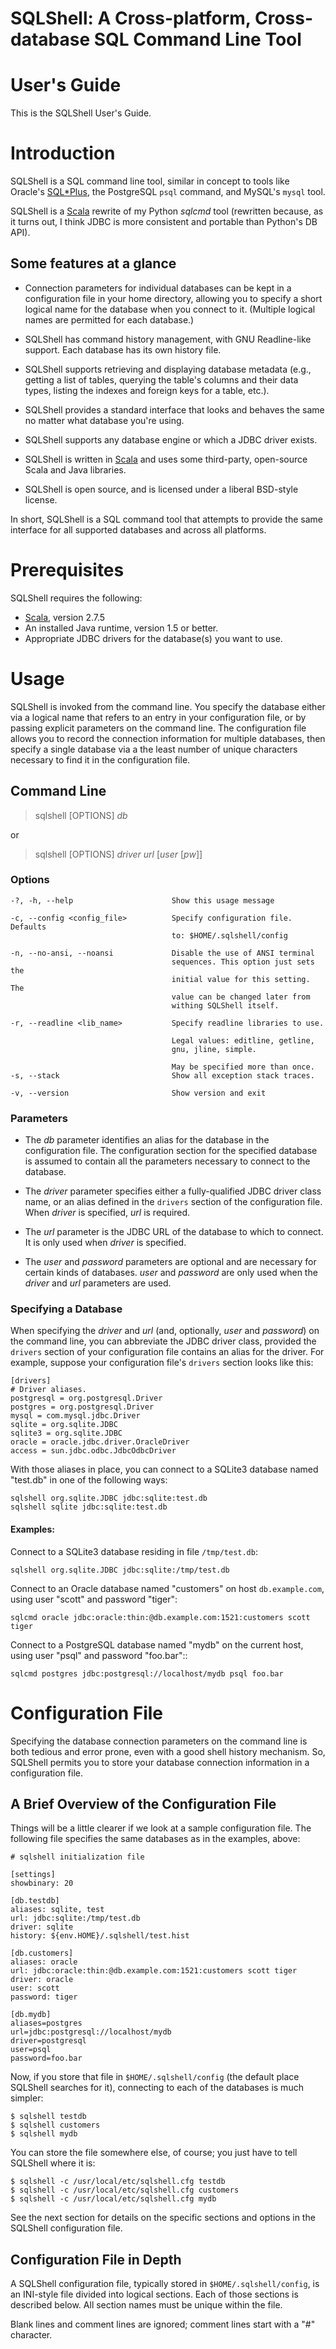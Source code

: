 SQLShell: A Cross-platform, Cross-database SQL Command Line Tool
================================================================

# User's Guide

This is the SQLShell User's Guide.

# Introduction

SQLShell is a SQL command line tool, similar in concept to tools like
Oracle's [SQL*Plus][sqlplus], the PostgreSQL `psql` command, and
MySQL's `mysql` tool.

  [sqlplus]: http://www.oracle.com/technology/docs/tech/sql_plus/index.html

SQLShell is a [Scala][1] rewrite of my Python *sqlcmd* tool (rewritten because,
as it turns out, I think JDBC is more consistent and portable than Python's
DB API).

## Some features at a glance

* Connection parameters for individual databases can be kept in a
  configuration file in your home directory, allowing you to specify a
  short logical name for the database when you connect to it. (Multiple
  logical names are permitted for each database.)

* SQLShell has command history management, with GNU Readline-like
  support. Each database has its own history file.

* SQLShell supports retrieving and displaying database metadata (e.g.,
  getting a list of tables, querying the table's columns and their
  data types, listing the indexes and foreign keys for a table, etc.).

* SQLShell provides a standard interface that looks and behaves the same
  no matter what database you're using.

* SQLShell supports any database engine or which a JDBC driver exists.

* SQLShell is written in [Scala][1] and uses some third-party, open-source
  Scala and Java libraries.

* SQLShell is open source, and is licensed under a liberal BSD-style
  license.

[1]: http://www.scala-lang.org/

In short, SQLShell is a SQL command tool that attempts to provide the same
interface for all supported databases and across all platforms.

# Prerequisites

SQLShell requires the following:

- [Scala][1], version 2.7.5
- An installed Java runtime, version 1.5 or better.
- Appropriate JDBC drivers for the database(s) you want to use.

# Usage

SQLShell is invoked from the command line. You specify the database either
via a logical name that refers to an entry in your configuration file, or
by passing explicit parameters on the command line. The configuration file
allows you to record the connection information for multiple databases,
then specify a single database via a the least number of unique characters
necessary to find it in the configuration file.

## Command Line

> sqlshell [OPTIONS] *db*

or

> sqlshell [OPTIONS] *driver* *url* \[*user* \[*pw*\]\]

### Options

    -?, -h, --help                      Show this usage message

    -c, --config <config_file>          Specify configuration file. Defaults
                                        to: $HOME/.sqlshell/config

    -n, --no-ansi, --noansi             Disable the use of ANSI terminal
                                        sequences. This option just sets the
                                        initial value for this setting. The
                                        value can be changed later from
                                        withing SQLShell itself.

    -r, --readline <lib_name>           Specify readline libraries to use.

                                        Legal values: editline, getline,
                                        gnu, jline, simple. 

                                        May be specified more than once.
    -s, --stack                         Show all exception stack traces.

    -v, --version                       Show version and exit


### Parameters

* The *db* parameter identifies an alias for the database in the
  configuration file. The configuration section for the specified database
  is assumed to contain all the parameters necessary to connect to the database.

* The *driver* parameter specifies either a fully-qualified JDBC driver
  class name, or an alias defined in the `drivers` section of the
  configuration file. When *driver* is specified, *url* is required.

* The *url* parameter is the JDBC URL of the database to which to connect.
  It is only used when *driver* is specified.

* The *user* and *password* parameters are optional and are necessary for
  certain kinds of databases. *user* and *password* are only used when the
  *driver* and *url* parameters are used.

### Specifying a Database

When specifying the *driver* and *url* (and, optionally, *user* and
*password*) on the command line, you can abbreviate the JDBC driver class,
provided the `drivers` section of your configuration file contains an alias
for the driver. For example, suppose your configuration file's `drivers`
section looks like this:

    [drivers]
    # Driver aliases.
    postgresql = org.postgresql.Driver
    postgres = org.postgresql.Driver
    mysql = com.mysql.jdbc.Driver
    sqlite = org.sqlite.JDBC
    sqlite3 = org.sqlite.JDBC
    oracle = oracle.jdbc.driver.OracleDriver
    access = sun.jdbc.odbc.JdbcOdbcDriver

With those aliases in place, you can connect to a SQLite3 database named
"test.db" in one of the following ways:

    sqlshell org.sqlite.JDBC jdbc:sqlite:test.db
    sqlshell sqlite jdbc:sqlite:test.db

#### Examples:

Connect to a SQLite3 database residing in file `/tmp/test.db`:

    sqlshell org.sqlite.JDBC jdbc:sqlite:/tmp/test.db

Connect to an Oracle database named "customers" on host `db.example.com`,
using user "scott" and password "tiger":

    sqlcmd oracle jdbc:oracle:thin:@db.example.com:1521:customers scott tiger

Connect to a PostgreSQL database named "mydb" on the current host, using user
"psql" and password "foo.bar"::

    sqlcmd postgres jdbc:postgresql://localhost/mydb psql foo.bar

# Configuration File

Specifying the database connection parameters on the command line is both
tedious and error prone, even with a good shell history mechanism. So,
SQLShell permits you to store your database connection information in a
configuration file.

## A Brief Overview of the Configuration File

Things will be a little clearer if we look at a sample configuration file.
The following file specifies the same databases as in the examples, above:

    # sqlshell initialization file

    [settings]
    showbinary: 20

    [db.testdb]
    aliases: sqlite, test
    url: jdbc:sqlite:/tmp/test.db
    driver: sqlite
    history: ${env.HOME}/.sqlshell/test.hist

    [db.customers]
    aliases: oracle
    url: jdbc:oracle:thin:@db.example.com:1521:customers scott tiger
    driver: oracle
    user: scott
    password: tiger

    [db.mydb]
    aliases=postgres
    url=jdbc:postgresql://localhost/mydb
    driver=postgresql
    user=psql
    password=foo.bar

Now, if you store that file in `$HOME/.sqlshell/config` (the default place
SQLShell searches for it), connecting to each of the databases is much simpler:

    $ sqlshell testdb
    $ sqlshell customers
    $ sqlshell mydb

You can store the file somewhere else, of course; you just have to tell
SQLShell where it is:

    $ sqlshell -c /usr/local/etc/sqlshell.cfg testdb
    $ sqlshell -c /usr/local/etc/sqlshell.cfg customers
    $ sqlshell -c /usr/local/etc/sqlshell.cfg mydb

See the next section for details on the specific sections and options in the
SQLShell configuration file.

## Configuration File in Depth

A SQLShell configuration file, typically stored in `$HOME/.sqlshell/config`,
is an INI-style file divided into logical sections. Each of those sections
is described below. All section names must be unique within the file.

Blank lines and comment lines are ignored; comment lines start with a "#"
character.
